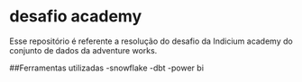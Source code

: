# desafio academy

Esse repositório é referente a resolução do desafio da Indicium academy do conjunto de dados da adventure works.

##Ferramentas utilizadas
-snowflake
-dbt
-power bi 

